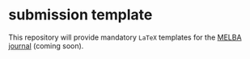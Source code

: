 # submission template

This repository will provide mandatory `LaTeX` templates for the [MELBA journal](http://melba-journal.org/) (coming soon).  


